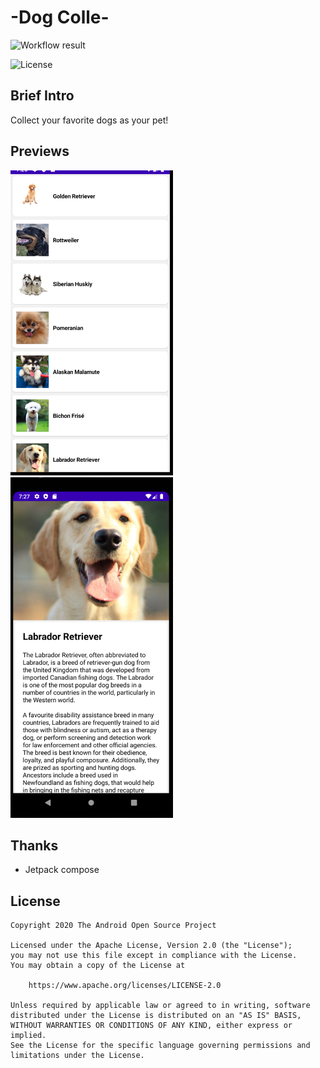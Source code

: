# -Dog Colle-

<!--- Replace <OWNER> with your Github Username and <REPOSITORY> with the name of your repository. -->
<!--- You can find both of these in the url bar when you open your repository in github. -->
![Workflow result](https://github.com/SinoReimu/android-dev-challenge-compose/workflows/Check/badge.svg)

![License](https://img.shields.io/badge/License-Apache-green?&logo=appveyor)

## Brief Intro
<!--- Describe your app in one or two sentences -->

Collect your favorite dogs as your pet!

## Previews
<!--- Optionally point readers to interesting parts of your submission. -->
<!--- What are you especially proud of? -->
<img src="/screenshots/homepage.png" width="260">&emsp;<img src="/screenshots/detail.png" width="260">

## Thanks
<!-- You can add more screenshots here if you like -->
- Jetpack compose


## License
```
Copyright 2020 The Android Open Source Project

Licensed under the Apache License, Version 2.0 (the "License");
you may not use this file except in compliance with the License.
You may obtain a copy of the License at

    https://www.apache.org/licenses/LICENSE-2.0

Unless required by applicable law or agreed to in writing, software
distributed under the License is distributed on an "AS IS" BASIS,
WITHOUT WARRANTIES OR CONDITIONS OF ANY KIND, either express or implied.
See the License for the specific language governing permissions and
limitations under the License.
```